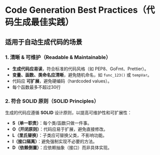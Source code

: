 # **Code Generation Best Practices（代码生成最佳实践）**

## **适用于自动生成代码的场景**

### 1. **清晰 & 可维护（Readable & Maintainable）**
- **生成代码应易读**，符合标准的代码风格（如 PEP8、GoFmt、Prettier）。
- **变量、函数、类命名应清晰**，避免随机命名，如 `func_123()` 或 `tempVar`。
- 代码应 **可扩展**，避免硬编码（hardcoded values）。
- 每个函数最多不超过30行

### 2. **符合 SOLID 原则（SOLID Principles）**
生成的代码应遵循 **SOLID** 设计原则，以提高可维护性和可扩展性：
- **S（单一职责）**：每个类/函数只做一件事。
- **O（开闭原则）**：代码应易于扩展，避免直接修改。
- **L（里氏替换）**：子类应可替换父类，不影响功能。
- **I（接口隔离）**：避免强制实现不必要的方法。
- **D（依赖倒置）**：应依赖抽象（接口）而非具体实现。
